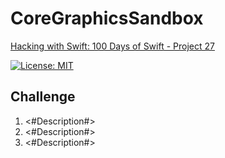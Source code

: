 # CoreGraphicsSandbox

[Hacking with Swift: 100 Days of Swift - Project 27][1]

[![License: MIT](https://img.shields.io/badge/License-MIT-yellow.svg)](https://opensource.org/licenses/MIT)

## Challenge

1. <#Description#>
2. <#Description#>
3. <#Description#>

[1]: https://www.hackingwithswift.com/100/88